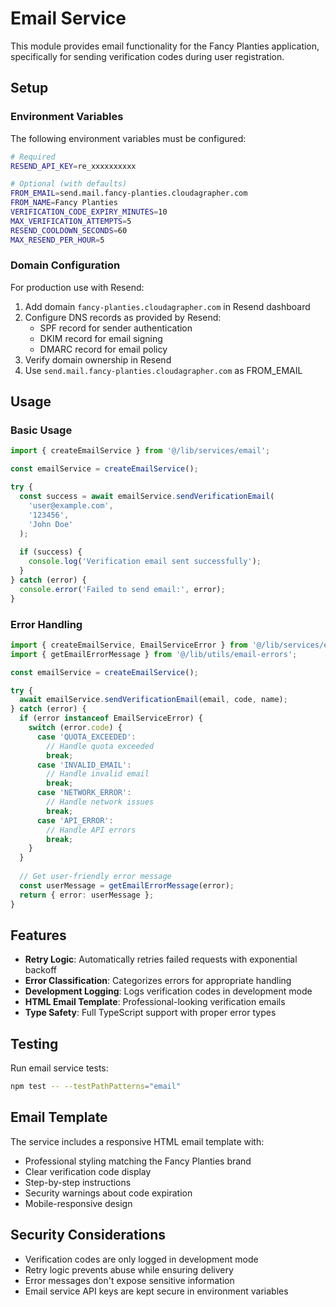 # Email Service

This module provides email functionality for the Fancy Planties application, specifically for sending verification codes during user registration.

## Setup

### Environment Variables

The following environment variables must be configured:

```bash
# Required
RESEND_API_KEY=re_xxxxxxxxxx

# Optional (with defaults)
FROM_EMAIL=send.mail.fancy-planties.cloudagrapher.com
FROM_NAME=Fancy Planties
VERIFICATION_CODE_EXPIRY_MINUTES=10
MAX_VERIFICATION_ATTEMPTS=5
RESEND_COOLDOWN_SECONDS=60
MAX_RESEND_PER_HOUR=5
```

### Domain Configuration

For production use with Resend:

1. Add domain `fancy-planties.cloudagrapher.com` in Resend dashboard
2. Configure DNS records as provided by Resend:
   - SPF record for sender authentication
   - DKIM record for email signing  
   - DMARC record for email policy
3. Verify domain ownership in Resend
4. Use `send.mail.fancy-planties.cloudagrapher.com` as FROM_EMAIL

## Usage

### Basic Usage

```typescript
import { createEmailService } from '@/lib/services/email';

const emailService = createEmailService();

try {
  const success = await emailService.sendVerificationEmail(
    'user@example.com',
    '123456',
    'John Doe'
  );
  
  if (success) {
    console.log('Verification email sent successfully');
  }
} catch (error) {
  console.error('Failed to send email:', error);
}
```

### Error Handling

```typescript
import { createEmailService, EmailServiceError } from '@/lib/services/email';
import { getEmailErrorMessage } from '@/lib/utils/email-errors';

const emailService = createEmailService();

try {
  await emailService.sendVerificationEmail(email, code, name);
} catch (error) {
  if (error instanceof EmailServiceError) {
    switch (error.code) {
      case 'QUOTA_EXCEEDED':
        // Handle quota exceeded
        break;
      case 'INVALID_EMAIL':
        // Handle invalid email
        break;
      case 'NETWORK_ERROR':
        // Handle network issues
        break;
      case 'API_ERROR':
        // Handle API errors
        break;
    }
  }
  
  // Get user-friendly error message
  const userMessage = getEmailErrorMessage(error);
  return { error: userMessage };
}
```

## Features

- **Retry Logic**: Automatically retries failed requests with exponential backoff
- **Error Classification**: Categorizes errors for appropriate handling
- **Development Logging**: Logs verification codes in development mode
- **HTML Email Template**: Professional-looking verification emails
- **Type Safety**: Full TypeScript support with proper error types

## Testing

Run email service tests:

```bash
npm test -- --testPathPatterns="email"
```

## Email Template

The service includes a responsive HTML email template with:

- Professional styling matching the Fancy Planties brand
- Clear verification code display
- Step-by-step instructions
- Security warnings about code expiration
- Mobile-responsive design

## Security Considerations

- Verification codes are only logged in development mode
- Retry logic prevents abuse while ensuring delivery
- Error messages don't expose sensitive information
- Email service API keys are kept secure in environment variables